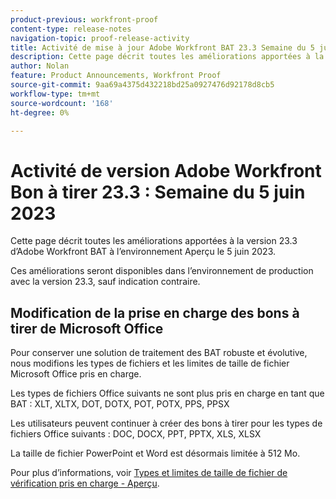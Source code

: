 ```yaml
---
product-previous: workfront-proof
content-type: release-notes
navigation-topic: proof-release-activity
title: Activité de mise à jour Adobe Workfront BAT 23.3 Semaine du 5 juin 2023
description: Cette page décrit toutes les améliorations apportées à la version 23.3 d’Adobe Workfront BAT dans l’environnement Aperçu. Ces améliorations seront disponibles dans l’environnement de production au cours de la semaine du 5 juin 2023.
author: Nolan
feature: Product Announcements, Workfront Proof
source-git-commit: 9aa69a4375d432218bd25a0927476d92178d8cb5
workflow-type: tm+mt
source-wordcount: '168'
ht-degree: 0%

---
```


# Activité de version Adobe Workfront Bon à tirer 23.3 : Semaine du 5 juin 2023

Cette page décrit toutes les améliorations apportées à la version 23.3 d’Adobe Workfront BAT à l’environnement Aperçu le 5 juin 2023.

Ces améliorations seront disponibles dans l’environnement de production avec la version 23.3, sauf indication contraire.

## Modification de la prise en charge des bons à tirer de Microsoft Office

Pour conserver une solution de traitement des BAT robuste et évolutive, nous modifions les types de fichiers et les limites de taille de fichier Microsoft Office pris en charge.

Les types de fichiers Office suivants ne sont plus pris en charge en tant que BAT : XLT, XLTX, DOT, DOTX, POT, POTX, PPS, PPSX

Les utilisateurs peuvent continuer à créer des bons à tirer pour les types de fichiers Office suivants : DOC, DOCX, PPT, PPTX, XLS, XLSX

La taille de fichier PowerPoint et Word est désormais limitée à 512 Mo.

Pour plus d’informations, voir [Types et limites de taille de fichier de vérification pris en charge - Aperçu](/help/quicksilver/review-and-approve-work/proofing/proofing-overview/supported-proofing-file-types.md).

